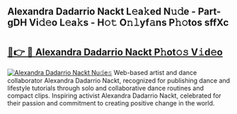 ## Alexandra Dadarrio Nackt L𝚎a𝚔ed N𝚞𝚍e - Part-gDH Vi𝚍𝚎o L𝚎a𝚔s - H𝚘𝚝 O𝚗𝚕yf𝚊ns P𝚑𝚘tos sffXc

# <h2><a href="http://kf9ins.oniu.top/?m=Alexandra+Dadarrio+Nackt">🔗👉 🔴 Alexandra Dadarrio Nackt P𝚑ot𝚘𝚜 V𝚒d𝚎o</a></h2>

[![Alexandra Dadarrio Nackt Nu𝚍e𝚜](https://i.imgur.com/0qMVB7G.gif)](http://kf9ins.oniu.top/?m=Alexandra+Dadarrio+Nackt)
Web-based artist and dance collaborator Alexandra Dadarrio Nackt, recognized for publishing dance and lifestyle tutorials through solo and collaborative dance routines and compact clips. Inspiring activist Alexandra Dadarrio Nackt, celebrated for their passion and commitment to creating positive change in the world.  
